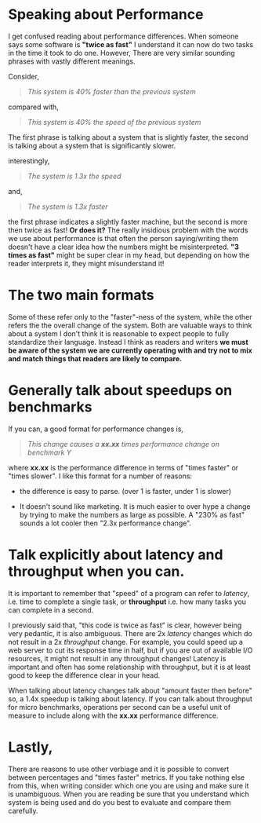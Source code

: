 # Speaking about Performance

I get confused reading about performance differences. When someone says some software is **"twice as fast"** I understand it can now do two tasks in the time it took to do one. However, There are very similar sounding phrases with vastly different meanings.

Consider,

> *This system is 40% faster than the previous system*

compared with,

> *This system is 40% the speed of the previous system*

The first phrase is talking about a system that is slightly faster, the second is talking about a system that is significantly slower.

interestingly,

> *The system is 1.3x the speed*

and,

> *The system is 1.3x faster*

the first phrase indicates a slightly faster machine, but the second is more then twice as fast! **Or does it?** The really insidious problem with the words we use about performance is that often the person saying/writing them doesn't have a clear idea how the numbers might be misinterpreted. **"3 times as fast"** might be super clear in my head, but depending on how the reader interprets it, they might misunderstand it!

# The two main formats

Some of these refer only to the "faster"-ness of the system, while the other refers the the overall change of the system. Both are valuable ways to think about a system I don't think it is reasonable to expect people to fully standardize their language. Instead I think as readers and writers **we must be aware of the system we are currently operating with and try not to mix and match things that readers are likely to compare.**

# Generally talk about speedups on benchmarks

If you can, a good format for performance changes is,

> *This change causes a **xx.xx** times performance change on benchmark *Y**

where **xx.xx** is the performance difference in terms of "times faster" or "times slower". I like this format for a number of reasons:

- the difference is easy to parse. (over 1 is faster, under 1 is slower)

- It doesn't sound like marketing. It is much easier to over hype a change by trying to make the numbers as large as possible. A "230% as fast" sounds a lot cooler then "2.3x performance change".

# Talk explicitly about latency and throughput when you can.

It is important to remember that "speed" of a program can refer to *latency*, i.e. time to complete a single task, or **throughput** i.e. how many tasks you can complete in a second.

I previously said that, "this code is twice as fast" is clear, however being very pedantic, it is also ambiguous. There are 2x *latency* changes which do not result in a 2x *throughput* change. For example, you could speed up a web server to cut its response time in half, but if you are out of available I/O resources, it might not result in any throughput changes! Latency is important and often has some relationship with throughput, but it is at least good to keep the difference clear in your head.

When talking about latency changes talk about "amount faster then before" so, a 1.4x speedup is talking about latency. If you can talk about throughput for micro benchmarks, operations per second can be a useful unit of measure to include along with the **xx.xx** performance difference.

# Lastly,

There are reasons to use other verbiage and it is possible to convert between percentages and "times faster" metrics. If you take nothing else from this, when writing consider which one you are using and make sure it is unambiguous. When you are reading be sure that you understand which system is being used and do you best to evaluate and compare them carefully.